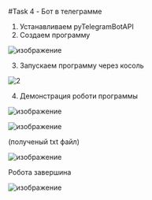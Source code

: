 #Task 4 - Бот в телеграмме
1) Устанавливаем pyTelegramBotAPI
2) Создаем программу

![изображение](https://user-images.githubusercontent.com/85671565/123330493-c2f20500-d546-11eb-8562-d02a1ee84548.png)

3) Запускаем программу через косоль

![2](https://user-images.githubusercontent.com/85671565/123330763-1bc19d80-d547-11eb-802a-38cff557dafd.PNG)

4) Демонстрация роботи программы

![изображение](https://user-images.githubusercontent.com/85671565/123330312-87efd180-d546-11eb-826f-39531286206f.png)

![изображение](https://user-images.githubusercontent.com/85671565/123331067-73600900-d547-11eb-878b-1a5b1f6c2d8e.png)

(полученый txt файл)

![изображение](https://user-images.githubusercontent.com/85671565/123331102-7e1a9e00-d547-11eb-97b3-e63ba5358750.png)

Робота завершина

![изображение](https://user-images.githubusercontent.com/85671565/123331229-b02c0000-d547-11eb-9fb7-4e9d9574155d.png)
